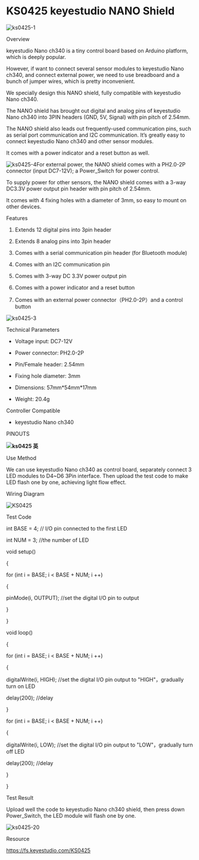 # **KS0425 keyestudio NANO Shield**


![ks0425-1](KS0425\media/82357c62d16de7b67e445f089c54c70f.jpeg)

 Overview

keyestudio Nano ch340 is a tiny control board based on Arduino platform, which
is deeply popular.

However, if want to connect several sensor modules to keyestudio Nano ch340, and
connect external power, we need to use breadboard and a bunch of jumper wires,
which is pretty inconvenient.

We specially design this NANO shield, fully compatible with keyestudio Nano
ch340.

The NANO shield has brought out digital and analog pins of keyestudio Nano ch340
into 3PIN headers (GND, 5V, Signal) with pin pitch of 2.54mm.

The NANO shield also leads out frequently-used communication pins, such as
serial port communication and I2C communication. It’s greatly easy to connect
keyestudio Nano ch340 and other sensor modules.

It comes with a power indicator and a reset button as well.

![ks0425-4](KS0425\media/98bf9c07ef346b5a97d9c99c9833505a.jpeg)For external power, the
NANO shield comes with a PH2.0-2P connector (input DC7-12V); a Power_Switch for
power control.

To supply power for other sensors, the NANO shield comes with a 3-way DC3.3V
power output pin header with pin pitch of 2.54mm.

It comes with 4 fixing holes with a diameter of 3mm, so easy to mount on other
devices.

 Features

1.  Extends 12 digital pins into 3pin header

2.  Extends 8 analog pins into 3pin header

3.  Comes with a serial communication pin header (for Bluetooth module)

4.  Comes with an I2C communication pin

5.  Comes with 3-way DC 3.3V power output pin

6.  Comes with a power indicator and a reset button

7.  Comes with an external power connector（PH2.0-2P）and a control button

![ks0425-3](KS0425\media/7e2c85cb775229c625bb79f5704a684a.jpeg)

 Technical Parameters

-   Voltage input: DC7-12V

-   Power connector: PH2.0-2P

-   Pin/Female header: 2.54mm

-   Fixing hole diameter: 3mm

-   Dimensions: 57mm\*54mm\*17mm

-   Weight: 20.4g

 Controller Compatible

-   keyestudio Nano ch340

 PINOUTS

**![ks0425 英](KS0425\media/bffe59e8151db9645768d3a29a9b06a6.png)**

 Use Method

We can use keyestudio Nano ch340 as control board, separately connect 3 LED
modules to D4\~D6 3Pin interface. Then upload the test code to make LED flash
one by one, achieving light flow effect.

 Wiring Diagram

![KS0425](KS0425\media/58533374042c0e45a318785306097998.png)

 Test Code

int BASE = 4; // I/O pin connected to the first LED

int NUM = 3; //the number of LED

void setup()

{

for (int i = BASE; i \< BASE + NUM; i ++)

{

pinMode(i, OUTPUT); //set the digital I/O pin to output

}

}

void loop()

{

for (int i = BASE; i \< BASE + NUM; i ++)

{

digitalWrite(i, HIGH); //set the digital I/O pin output to "HIGH"，gradually
turn on LED

delay(200); //delay

}

for (int i = BASE; i \< BASE + NUM; i ++)

{

digitalWrite(i, LOW); //set the digital I/O pin output to "LOW"，gradually turn
off LED

delay(200); //delay

}

}

 Test Result

Upload well the code to keyestudio Nano ch340 shield, then press down
Power_Switch, the LED module will flash one by one.

![ks0425-20](KS0425\media/39a188676f79c6bafd8e55c445b2eb7a.jpeg)

Resource

<https://fs.keyestudio.com/KS0425>

